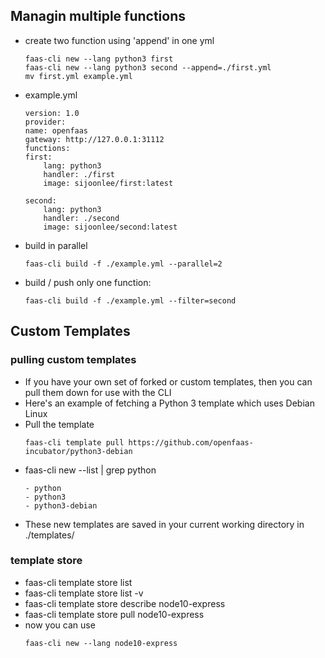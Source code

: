 ## Managin multiple functions
- create two function using 'append' in one yml
    ```
    faas-cli new --lang python3 first
    faas-cli new --lang python3 second --append=./first.yml
    mv first.yml example.yml
    ```
- example.yml
    ```
    version: 1.0
    provider:
    name: openfaas
    gateway: http://127.0.0.1:31112
    functions:
    first:
        lang: python3
        handler: ./first
        image: sijoonlee/first:latest

    second:
        lang: python3
        handler: ./second
        image: sijoonlee/second:latest
    ```
- build in parallel
    ```
    faas-cli build -f ./example.yml --parallel=2
    ```

- build / push only one function:
    ```
    faas-cli build -f ./example.yml --filter=second
    ```

## Custom Templates

### pulling custom templates
- If you have your own set of forked or custom templates, then you can pull them down for use with the CLI
- Here's an example of fetching a Python 3 template which uses Debian Linux
- Pull the template
    ```
    faas-cli template pull https://github.com/openfaas-incubator/python3-debian
    ```
- faas-cli new --list | grep python
    ```
    - python
    - python3
    - python3-debian
    ```
- These new templates are saved in your current working directory in ./templates/

### template store
- faas-cli template store list
- faas-cli template store list -v
- faas-cli template store describe node10-express
- faas-cli template store pull node10-express
- now you can use 
    ```
    faas-cli new --lang node10-express
    ```